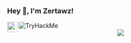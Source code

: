 <h3> Hey 👋, I'm Zertawz!</h3>
 <img src="https://tryhackme-badges.s3.amazonaws.com/terramotu.png" alt="TryHackMe">
<a href="https://www.linkedin.com/in/jean-christophe-burnot-8aa1b5217/">
  <img align="left" width="24px" src="https://cdn.jsdelivr.net/npm/simple-icons@v3/icons/linkedin.svg" />
</a>
<div align=center>
 <img src="guts-berserk-guts.gif" align="center"/>
</div>
